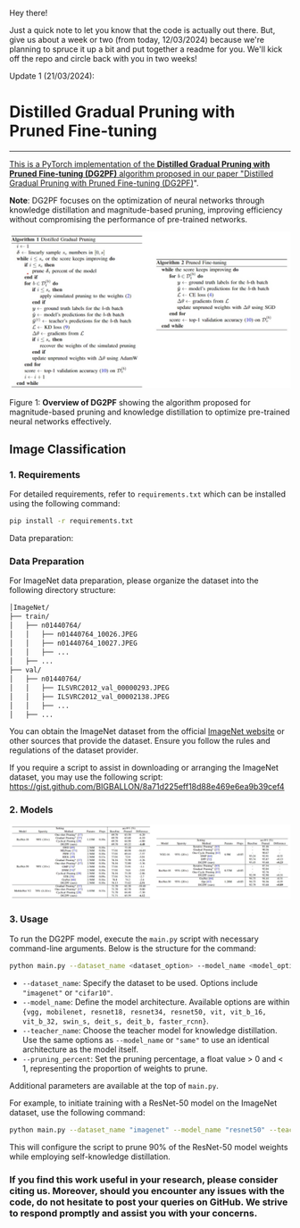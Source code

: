 Hey there!

Just a quick note to let you know that the code is actually out there. But, give us about a week or two (from today, 12/03/2024) because we're planning to spruce it up a bit and put together a readme for you. We'll kick off the repo and circle back with you in two weeks!

Update 1 (21/03/2024):

# Distilled Gradual Pruning with Pruned Fine-tuning

<p align="center">
<a href="https://ieeexplore.ieee.org/document/10438214" alt="arXiv">
</p>

---

This is a PyTorch implementation of the **Distilled Gradual Pruning with Pruned Fine-tuning (DG2PF)** algorithm proposed in our paper "[Distilled Gradual Pruning with Pruned Fine-tuning (DG2PF)](https://ieeexplore.ieee.org/document/10438214)".

**Note**: DG2PF focuses on the optimization of neural networks through knowledge distillation and magnitude-based pruning, improving efficiency without compromising the performance of pre-trained networks.

<p align="center">
  <img src="algo.jpg" alt="DG2PF"/>
</p>

Figure 1: **Overview of DG2PF** showing the algorithm proposed for magnitude-based pruning and knowledge distillation to optimize pre-trained neural networks effectively.


## Image Classification
### 1. Requirements

For detailed requirements, refer to `requirements.txt` which can be installed using the following command:

```bash
pip install -r requirements.txt
```

Data preparation: <insert instructions or script for dataset setup>
### Data Preparation

For ImageNet data preparation, please organize the dataset into the following directory structure:

```
│ImageNet/
├── train/
│   ├── n01440764/
│   │   ├── n01440764_10026.JPEG
│   │   ├── n01440764_10027.JPEG
│   │   ├── ...
│   ├── ...
├── val/
│   ├── n01440764/
│   │   ├── ILSVRC2012_val_00000293.JPEG
│   │   ├── ILSVRC2012_val_00002138.JPEG
│   │   ├── ...
│   ├── ...
```

You can obtain the ImageNet dataset from the official [ImageNet website](http://www.image-net.org/) or other sources that provide the dataset. Ensure you follow the rules and regulations of the dataset provider.

If you require a script to assist in downloading or arranging the ImageNet dataset, you may use the following script:
https://gist.github.com/BIGBALLON/8a71d225eff18d88e469e6ea9b39cef4

### 2. Models

<p align="center">
  <img src="res.jpg" alt="DG2PF"/>
</p>

### 3. Usage

To run the DG2PF model, execute the `main.py` script with necessary command-line arguments. Below is the structure for the command:

```bash
python main.py --dataset_name <dataset_option> --model_name <model_option> --teacher_name <teacher_option> --pruning_percent <prune_percentage>
```

- `--dataset_name`: Specify the dataset to be used. Options include `"imagenet"` or `"cifar10"`.
- `--model_name`: Define the model architecture. Available options are within `{vgg, mobilenet, resnet18, resnet34, resnet50, vit, vit_b_16, vit_b_32, swin_s, deit_s, deit_b, faster_rcnn}`.
- `--teacher_name`: Choose the teacher model for knowledge distillation. Use the same options as `--model_name` or `"same"` to use an identical architecture as the model itself.
- `--pruning_percent`: Set the pruning percentage, a float value > 0 and < 1, representing the proportion of weights to prune.

Additional parameters are available at the top of `main.py`.

For example, to initiate training with a ResNet-50 model on the ImageNet dataset, use the following command:

```bash
python main.py --dataset_name "imagenet" --model_name "resnet50" --teacher_name "same" --pruning_percent 0.9
```

This will configure the script to prune 90% of the ResNet-50 model weights while employing self-knowledge distillation.



### If you find this work useful in your research, please consider citing us. Moreover, should you encounter any issues with the code, do not hesitate to post your queries on GitHub. We strive to respond promptly and assist you with your concerns.

